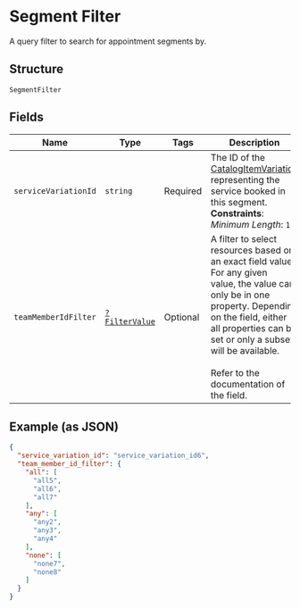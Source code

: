 
# Segment Filter

A query filter to search for appointment segments by.

## Structure

`SegmentFilter`

## Fields

| Name | Type | Tags | Description | Getter | Setter |
|  --- | --- | --- | --- | --- | --- |
| `serviceVariationId` | `string` | Required | The ID of the [CatalogItemVariation](/doc/models/catalog-item-variation.md) representing the service booked in this segment.<br>**Constraints**: *Minimum Length*: `1` | getServiceVariationId(): string | setServiceVariationId(string serviceVariationId): void |
| `teamMemberIdFilter` | [`?FilterValue`](/doc/models/filter-value.md) | Optional | A filter to select resources based on an exact field value. For any given<br>value, the value can only be in one property. Depending on the field, either<br>all properties can be set or only a subset will be available.<br><br>Refer to the documentation of the field. | getTeamMemberIdFilter(): ?FilterValue | setTeamMemberIdFilter(?FilterValue teamMemberIdFilter): void |

## Example (as JSON)

```json
{
  "service_variation_id": "service_variation_id6",
  "team_member_id_filter": {
    "all": [
      "all5",
      "all6",
      "all7"
    ],
    "any": [
      "any2",
      "any3",
      "any4"
    ],
    "none": [
      "none7",
      "none8"
    ]
  }
}
```

